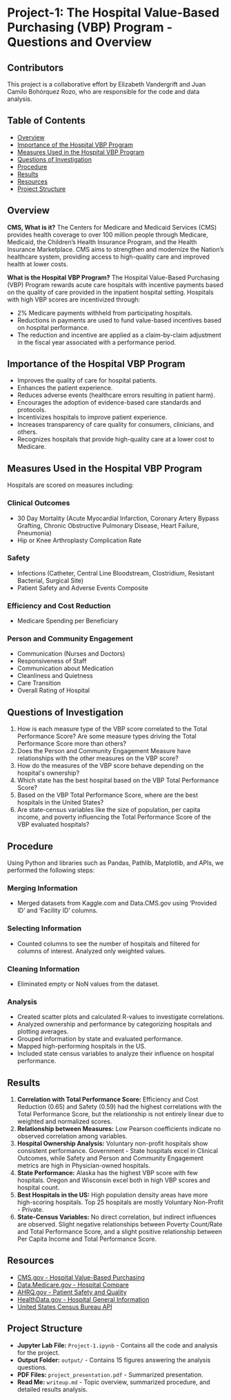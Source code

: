 # Project-1: The Hospital Value-Based Purchasing (VBP) Program - Questions and Overview

## Contributors
This project is a collaborative effort by Elizabeth Vandergrift and Juan Camilo Bohórquez Rozo, who are responsible for the code and data analysis.

## Table of Contents
- [Overview](#overview)
- [Importance of the Hospital VBP Program](#importance-of-the-hospital-vbp-program)
- [Measures Used in the Hospital VBP Program](#measures-used-in-the-hospital-vbp-program)
- [Questions of Investigation](#questions-of-investigation)
- [Procedure](#procedure)
- [Results](#results)
- [Resources](#resources)
- [Project Structure](#project-structure)

## Overview
**CMS, What is it?** The Centers for Medicare and Medicaid Services (CMS) provides health coverage to over 100 million people through Medicare, Medicaid, the Children’s Health Insurance Program, and the Health Insurance Marketplace. CMS aims to strengthen and modernize the Nation’s healthcare system, providing access to high-quality care and improved health at lower costs.

**What is the Hospital VBP Program?** The Hospital Value-Based Purchasing (VBP) Program rewards acute care hospitals with incentive payments based on the quality of care provided in the inpatient hospital setting. Hospitals with high VBP scores are incentivized through:
- 2% Medicare payments withheld from participating hospitals.
- Reductions in payments are used to fund value-based incentives based on hospital performance.
- The reduction and incentive are applied as a claim-by-claim adjustment in the fiscal year associated with a performance period.

## Importance of the Hospital VBP Program
- Improves the quality of care for hospital patients.
- Enhances the patient experience.
- Reduces adverse events (healthcare errors resulting in patient harm).
- Encourages the adoption of evidence-based care standards and protocols.
- Incentivizes hospitals to improve patient experience.
- Increases transparency of care quality for consumers, clinicians, and others.
- Recognizes hospitals that provide high-quality care at a lower cost to Medicare.

## Measures Used in the Hospital VBP Program
Hospitals are scored on measures including:

### Clinical Outcomes
- 30 Day Mortality (Acute Myocardial Infarction, Coronary Artery Bypass Grafting, Chronic Obstructive Pulmonary Disease, Heart Failure, Pneumonia)
- Hip or Knee Arthroplasty Complication Rate

### Safety
- Infections (Catheter, Central Line Bloodstream, Clostridium, Resistant Bacterial, Surgical Site)
- Patient Safety and Adverse Events Composite

### Efficiency and Cost Reduction
- Medicare Spending per Beneficiary

### Person and Community Engagement
- Communication (Nurses and Doctors)
- Responsiveness of Staff
- Communication about Medication
- Cleanliness and Quietness
- Care Transition
- Overall Rating of Hospital

## Questions of Investigation
1. How is each measure type of the VBP score correlated to the Total Performance Score? Are some measure types driving the Total Performance Score more than others?
2. Does the Person and Community Engagement Measure have relationships with the other measures on the VBP score?
3. How do the measures of the VBP score behave depending on the hospital's ownership?
4. Which state has the best hospital based on the VBP Total Performance Score?
5. Based on the VBP Total Performance Score, where are the best hospitals in the United States?
6. Are state-census variables like the size of population, per capita income, and poverty influencing the Total Performance Score of the VBP evaluated hospitals?

## Procedure
Using Python and libraries such as Pandas, Pathlib, Matplotlib, and APIs, we performed the following steps:

### Merging Information
- Merged datasets from Kaggle.com and Data.CMS.gov using ‘Provided ID’ and ‘Facility ID’ columns.

### Selecting Information
- Counted columns to see the number of hospitals and filtered for columns of interest. Analyzed only weighted values.

### Cleaning Information
- Eliminated empty or NoN values from the dataset.

### Analysis
- Created scatter plots and calculated R-values to investigate correlations.
- Analyzed ownership and performance by categorizing hospitals and plotting averages.
- Grouped information by state and evaluated performance.
- Mapped high-performing hospitals in the US.
- Included state census variables to analyze their influence on hospital performance.

## Results
1. **Correlation with Total Performance Score:** Efficiency and Cost Reduction (0.65) and Safety (0.59) had the highest correlations with the Total Performance Score, but the relationship is not entirely linear due to weighted and normalized scores.
2. **Relationship between Measures:** Low Pearson coefficients indicate no observed correlation among variables.
3. **Hospital Ownership Analysis:** Voluntary non-profit hospitals show consistent performance. Government - State hospitals excel in Clinical Outcomes, while Safety and Person and Community Engagement metrics are high in Physician-owned hospitals.
4. **State Performance:** Alaska has the highest VBP score with few hospitals. Oregon and Wisconsin excel both in high VBP scores and hospital count.
5. **Best Hospitals in the US:** High population density areas have more high-scoring hospitals. Top 25 hospitals are mostly Voluntary Non-Profit - Private.
6. **State-Census Variables:** No direct correlation, but indirect influences are observed. Slight negative relationships between Poverty Count/Rate and Total Performance Score, and a slight positive relationship between Per Capita Income and Total Performance Score.

## Resources
- [CMS.gov - Hospital Value-Based Purchasing](https://www.cms.gov)
- [Data.Medicare.gov - Hospital Compare](https://data.medicare.gov)
- [AHRQ.gov - Patient Safety and Quality](https://www.ahrq.gov)
- [HealthData.gov - Hospital General Information](https://healthdata.gov)
- [United States Census Bureau API](https://www.census.gov/data/developers/data-sets.html)

## Project Structure
- **Jupyter Lab File:** `Project-1.ipynb` - Contains all the code and analysis for the project.
- **Output Folder:** `output/` - Contains 15 figures answering the analysis questions.
- **PDF Files:** `project_presentation.pdf` - Summarized presentation.
- **Read Me:** `writeup.md` - Topic overview, summarized procedure, and detailed results analysis.
